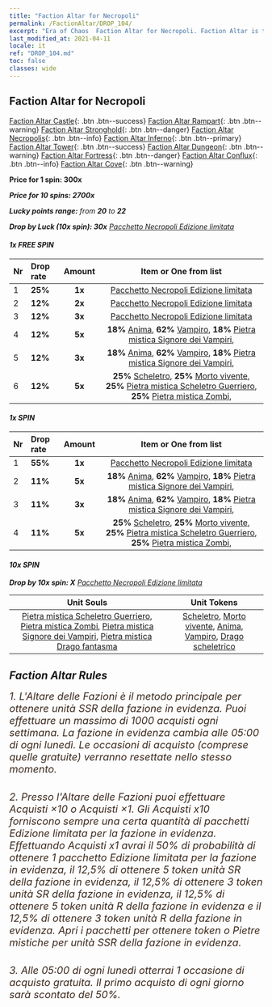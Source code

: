 ```yaml
---
title: "Faction Altar for Necropoli"
permalink: /FactionAltar/DROP_104/
excerpt: "Era of Chaos  Faction Altar for Necropoli. Faction Altar is the primary method for obtaining SSR units from the popular faction. Limited to 1,000 purchases each week. The popular faction changes at 05:00 every Monday. Purchase attempts and free purchase attempts will also reset then."
last_modified_at: 2021-04-11
locale: it
ref: "DROP_104.md"
toc: false
classes: wide
---
```


##  Faction Altar for **Necropoli**

  [Faction Altar Castle](/it/FactionAltar/DROP_101/){: .btn .btn--success} [Faction Altar Rampart](/it/FactionAltar/DROP_102/){: .btn .btn--warning} [Faction Altar Stronghold](/it/FactionAltar/DROP_103/){: .btn .btn--danger} [Faction Altar Necropolis](/it/FactionAltar/DROP_104/){: .btn .btn--info} [Faction Altar Inferno](/it/FactionAltar/DROP_105/){: .btn .btn--primary} [Faction Altar Tower](/it/FactionAltar/DROP_106/){: .btn .btn--success} [Faction Altar Dungeon](/it/FactionAltar/DROP_107/){: .btn .btn--warning} [Faction Altar Fortress](/it/FactionAltar/DROP_108/){: .btn .btn--danger} [Faction Altar Conflux](/it/FactionAltar/DROP_109/){: .btn .btn--info} [Faction Altar Cove](/it/FactionAltar/DROP_112/){: .btn .btn--warning} 

  **Price for 1 spin: 300x** <i class="fas fa-gem"/>

  **Price for 10 spins: 2700x** <i class="fas fa-gem"/>

  **Lucky points range:** from **20** to **22**

  **Drop by Luck (10x spin): 30x** [Pacchetto Necropoli Edizione limitata](/it/Items/con_2102/)

####  1x FREE SPIN 

  |    Nr    |  Drop rate  |  Amount   |   Item or One from list  |
  |:---------|:------------|:---------:|:------------------------:|
  | 1 | **25%** | **1x** | [Pacchetto Necropoli Edizione limitata](/it/Items/con_2102/) |
  | 2 | **12%** | **2x** | [Pacchetto Necropoli Edizione limitata](/it/Items/con_2102/) |
  | 3 | **12%** | **3x** | [Pacchetto Necropoli Edizione limitata](/it/Items/con_2102/) |
  | 4 | **12%** | **5x** |  **18%** [Anima](/it/Items/unt_210/),  **62%** [Vampiro](/it/Items/unt_211/),  **18%** [Pietra mistica Signore dei Vampiri](/it/Items/unt_300/),  |
  | 5 | **12%** | **3x** |  **18%** [Anima](/it/Items/unt_210/),  **62%** [Vampiro](/it/Items/unt_211/),  **18%** [Pietra mistica Signore dei Vampiri](/it/Items/unt_300/),  |
  | 6 | **12%** | **5x** |  **25%** [Scheletro](/it/Items/unt_208/),  **25%** [Morto vivente](/it/Items/unt_209/),  **25%** [Pietra mistica Scheletro Guerriero](/it/Items/unt_297/),  **25%** [Pietra mistica Zombi](/it/Items/unt_298/),  |


####  1x SPIN 

  |    Nr    |  Drop rate  |  Amount   |   Item or One from list  |
  |:---------|:------------|:---------:|:------------------------:|
  | 1 | **55%** | **1x** | [Pacchetto Necropoli Edizione limitata](/it/Items/con_2102/) |
  | 2 | **11%** | **5x** |  **18%** [Anima](/it/Items/unt_210/),  **62%** [Vampiro](/it/Items/unt_211/),  **18%** [Pietra mistica Signore dei Vampiri](/it/Items/unt_300/),  |
  | 3 | **11%** | **3x** |  **18%** [Anima](/it/Items/unt_210/),  **62%** [Vampiro](/it/Items/unt_211/),  **18%** [Pietra mistica Signore dei Vampiri](/it/Items/unt_300/),  |
  | 4 | **11%** | **5x** |  **25%** [Scheletro](/it/Items/unt_208/),  **25%** [Morto vivente](/it/Items/unt_209/),  **25%** [Pietra mistica Scheletro Guerriero](/it/Items/unt_297/),  **25%** [Pietra mistica Zombi](/it/Items/unt_298/),  |


####  10x SPIN 

  **Drop by 10x spin: X** [Pacchetto Necropoli Edizione limitata](/it/Items/con_2102/)

  |    Unit Souls    |  Unit Tokens  |
  |:----------------:|:-------------:|
  | [Pietra mistica Scheletro Guerriero](/it/Items/unt_297/), [Pietra mistica Zombi](/it/Items/unt_298/), [Pietra mistica Signore dei Vampiri](/it/Items/unt_300/), [Pietra mistica Drago fantasma](/it/Items/unt_303/) | [Scheletro](/it/Items/unt_208/), [Morto vivente](/it/Items/unt_209/), [Anima](/it/Items/unt_210/), [Vampiro](/it/Items/unt_211/), [Drago scheletrico](/it/Items/unt_214/) |



## Faction Altar Rules

  <span style="color: #3c2a1e;font-size:20px">1. L'Altare delle Fazioni è il metodo principale per ottenere unità SSR della fazione in evidenza. Puoi effettuare un massimo di 1000 acquisti ogni settimana. La fazione in evidenza cambia alle 05:00 di ogni lunedì. Le occasioni di acquisto (comprese quelle gratuite) verranno resettate nello stesso momento.</span><br/>

<br/>  <span style="color: #3c2a1e;font-size:20px">2. Presso l'Altare delle Fazioni puoi effettuare Acquisti ×10 o Acquisti ×1. Gli Acquisti x10 forniscono sempre una certa quantità di pacchetti Edizione limitata per la fazione in evidenza. Effettuando Acquisti x1 avrai il 50% di probabilità di ottenere 1 pacchetto Edizione limitata per la fazione in evidenza, il 12,5% di ottenere 5 token unità SR della fazione in evidenza, il 12,5% di ottenere 3 token unità SR della fazione in evidenza, il 12,5% di ottenere 5 token unità R della fazione in evidenza e il 12,5% di ottenere 3 token unità R della fazione in evidenza. Apri i pacchetti per ottenere token o Pietre mistiche per unità SSR della fazione in evidenza.</span>

<br/>  <span style="color: #3c2a1e;font-size:20px">3. Alle 05:00 di ogni lunedì otterrai 1 occasione di acquisto gratuita. Il primo acquisto di ogni giorno sarà scontato del 50%.</span><br/>

<br/>